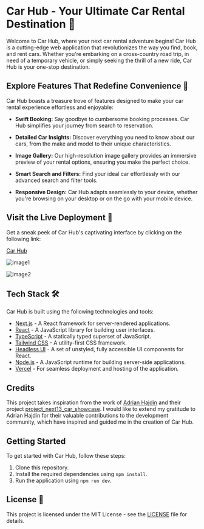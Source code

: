 # Car Hub - Your Ultimate Car Rental Destination 🚗

Welcome to Car Hub, where your next car rental adventure begins! Car Hub is a cutting-edge web application that revolutionizes the way you find, book, and rent cars. Whether you're embarking on a cross-country road trip, in need of a temporary vehicle, or simply seeking the thrill of a new ride, Car Hub is your one-stop destination.

## Explore Features That Redefine Convenience 🌟

Car Hub boasts a treasure trove of features designed to make your car rental experience effortless and enjoyable:

- **Swift Booking:** Say goodbye to cumbersome booking processes. Car Hub simplifies your journey from search to reservation.

- **Detailed Car Insights:** Discover everything you need to know about our cars, from the make and model to their unique characteristics.

- **Image Gallery:** Our high-resolution image gallery provides an immersive preview of your rental options, ensuring you make the perfect choice.

- **Smart Search and Filters:** Find your ideal car effortlessly with our advanced search and filter tools.

- **Responsive Design:** Car Hub adapts seamlessly to your device, whether you're browsing on your desktop or on the go with your mobile device.

## Visit the Live Deployment 📸

Get a sneak peek of Car Hub's captivating interface by clicking on the following link: 

[Car Hub](https://car-showcase-khaki-five.vercel.app/)
<br>

![image1](https://github.com/pallavee-2705/car_showcase/assets/87165168/ac45d9cc-cc53-46e8-93e9-dcc88824891e)

![image2](https://github.com/pallavee-2705/car_showcase/assets/87165168/a739f73e-473d-4406-a810-1cced01bb0de)



## Tech Stack 🛠


Car Hub is built using the following technologies and tools:

- [Next.js](https://nextjs.org) - A React framework for server-rendered applications.
- [React](https://reactjs.org) - A JavaScript library for building user interfaces.
- [TypeScript](https://www.typescriptlang.org) - A statically typed superset of JavaScript.
- [Tailwind CSS](https://tailwindcss.com) - A utility-first CSS framework.
- [Headless UI](https://headlessui.com) - A set of unstyled, fully accessible UI components for React.
- [Node.js](https://nodejs.org) - A JavaScript runtime for building server-side applications.
- [Vercel](https://vercel.com) - For seamless deployment and hosting of the application.

## Credits

This project takes inspiration from the work of [Adrian Hajdin](https://github.com/adrianhajdin) and their project [project_next13_car_showcase](https://github.com/adrianhajdin/project_next13_car_showcase). I would like to extend my gratitude to Adrian Hajdin for their valuable contributions to the development community, which have inspired and guided me in the creation of Car Hub.

## Getting Started

To get started with Car Hub, follow these steps:

1. Clone this repository.
2. Install the required dependencies using `npm install`.
3. Run the application using `npm run dev`.

## License 📜

This project is licensed under the MIT License - see the [LICENSE](LICENSE) file for details.
